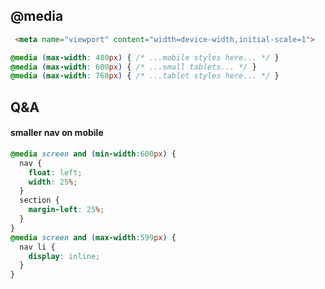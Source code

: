 
## @media

```html
 <meta name="viewport" content="width=device-width,initial-scale=1">
```

```css
@media (max-width: 480px) { /* ...mobile styles here... */ }
@media (max-width: 600px) { /* ...small tablets... */ }
@media (max-width: 768px) { /* ...tablet styles here... */ }
```

## Q&A

#### smaller nav on mobile 

```css  
@media screen and (min-width:600px) {
  nav {
    float: left;
    width: 25%;
  }
  section {
    margin-left: 25%;
  }
}
@media screen and (max-width:599px) {
  nav li {
    display: inline;
  }
}
```